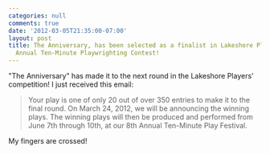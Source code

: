 ```yaml
---
categories: null
comments: true
date: '2012-03-05T21:35:00-07:00'
layout: post
title: The Anniversary, has been selected as a finalist in Lakeshore Players' 8th
  Annual Ten-Minute Playwrighting Contest!
---
```


"The Anniversary" has made it to the next round in the Lakeshore Players' competition! I just received this email:

>Your play is one of only 20 out of over 350 entries to make it to the final round.  On March 24, 2012, we will be announcing the winning plays.  The winning plays will then be produced and performed from June 7th through 10th, at our 8th Annual Ten-Minute Play Festival.

My fingers are crossed!